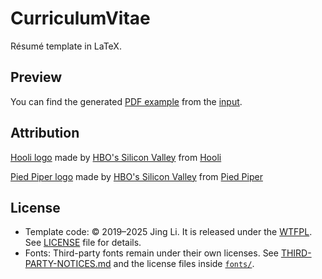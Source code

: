 # CurriculumVitae

Résumé template in LaTeX.

## Preview

You can find the generated [PDF example](https://github.com/thyrlian/CurriculumVitae/blob/master/cv.pdf) from the [input](https://github.com/thyrlian/CurriculumVitae/blob/master/cv.tex).

## Attribution

[Hooli logo](https://github.com/thyrlian/CurriculumVitae/blob/master/images/company_logo_hooli.png) made by [HBO's Silicon Valley](https://www.hbo.com/silicon-valley/) from [Hooli](http://hooli.xyz/)

[Pied Piper logo](https://github.com/thyrlian/CurriculumVitae/blob/master/images/company_logo_pied_piper.png) made by [HBO's Silicon Valley](https://www.hbo.com/silicon-valley/) from [Pied Piper](http://www.piedpiper.com/)

## License

- Template code: © 2019–2025 Jing Li. It is released under the [WTFPL](http://www.wtfpl.net/). See [LICENSE](./LICENSE) file for details.
- Fonts: Third-party fonts remain under their own licenses. See [THIRD-PARTY-NOTICES.md](./THIRD-PARTY-NOTICES.md) and the license files inside [`fonts/`](./fonts/).
